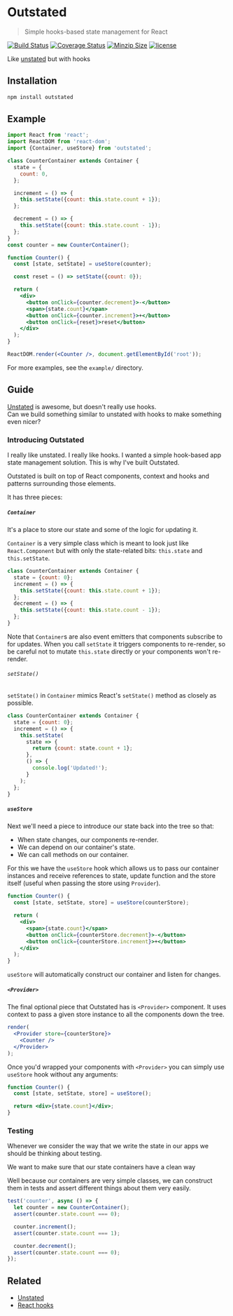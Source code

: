# Outstated

> Simple hooks-based state management for React

[![Build Status](https://travis-ci.com/yamalight/outstated.svg?branch=master)](https://travis-ci.com/yamalight/outstated)
[![Coverage Status](https://coveralls.io/repos/github/yamalight/outstated/badge.svg?branch=master)](https://coveralls.io/github/yamalight/outstated?branch=master)
[![Minzip Size](https://img.shields.io/bundlephobia/minzip/outstated.svg?style=flat)](https://www.npmjs.com/package/outstated)
[![license](https://img.shields.io/github/license/mashape/apistatus.svg)](https://opensource.org/licenses/MIT)

Like [unstated](https://github.com/jamiebuilds/unstated) but with hooks

## Installation

```sh
npm install outstated
```

## Example

```jsx
import React from 'react';
import ReactDOM from 'react-dom';
import {Container, useStore} from 'outstated';

class CounterContainer extends Container {
  state = {
    count: 0,
  };

  increment = () => {
    this.setState({count: this.state.count + 1});
  };

  decrement = () => {
    this.setState({count: this.state.count - 1});
  };
}
const counter = new CounterContainer();

function Counter() {
  const [state, setState] = useStore(counter);

  const reset = () => setState({count: 0});

  return (
    <div>
      <button onClick={counter.decrement}>-</button>
      <span>{state.count}</span>
      <button onClick={counter.increment}>+</button>
      <button onClick={reset}>reset</button>
    </div>
  );
}

ReactDOM.render(<Counter />, document.getElementById('root'));
```

For more examples, see the `example/` directory.

## Guide

[Unstated](https://github.com/jamiebuilds/unstated) is awesome, but doesn't really use hooks.  
Can we build something similar to unstated with hooks to make something even nicer?

### Introducing Outstated

I really like unstated. I really like hooks.
I wanted a simple hook-based app state management solution.
This is why I've built Outstated.

Outstated is built on top of React components, context and hooks
and patterns surrounding those elements.

It has three pieces:

##### `Container`

It's a place to store our state and some of the logic for updating it.

`Container` is a very simple class which is meant to look just like
`React.Component` but with only the state-related bits: `this.state` and
`this.setState`.

```js
class CounterContainer extends Container {
  state = {count: 0};
  increment = () => {
    this.setState({count: this.state.count + 1});
  };
  decrement = () => {
    this.setState({count: this.state.count - 1});
  };
}
```

Note that `Container`s are also event emitters that components subscribe to for updates.
When you call `setState` it triggers components to re-render,
so be careful not to mutate `this.state` directly or your components won't re-render.

###### `setState()`

`setState()` in `Container` mimics React's `setState()` method as closely as
possible.

```js
class CounterContainer extends Container {
  state = {count: 0};
  increment = () => {
    this.setState(
      state => {
        return {count: state.count + 1};
      },
      () => {
        console.log('Updated!');
      }
    );
  };
}
```

##### `useStore`

Next we'll need a piece to introduce our state back into the tree so that:

- When state changes, our components re-render.
- We can depend on our container's state.
- We can call methods on our container.

For this we have the `useStore` hook which allows us to pass our
container instances and receive references to state, update function and
the store itself (useful when passing the store using `Provider`).

```jsx
function Counter() {
  const [state, setState, store] = useStore(counterStore);

  return (
    <div>
      <span>{state.count}</span>
      <button onClick={counterStore.decrement}>-</button>
      <button onClick={counterStore.increment}>+</button>
    </div>
  );
}
```

`useStore` will automatically construct our container and listen for changes.

##### `<Provider>`

The final optional piece that Outstated has is `<Provider>` component.
It uses context to pass a given store instance to all the components down the tree.

```jsx
render(
  <Provider store={counterStore}>
    <Counter />
  </Provider>
);
```

Once you'd wrapped your components with `<Provider>` you can simply use `useStore` hook without any arguments:

```jsx
function Counter() {
  const [state, setState, store] = useStore();

  return <div>{state.count}</div>;
}
```

### Testing

Whenever we consider the way that we write the state in our apps we should be
thinking about testing.

We want to make sure that our state containers have a clean way

Well because our containers are very simple classes, we can construct them in
tests and assert different things about them very easily.

```js
test('counter', async () => {
  let counter = new CounterContainer();
  assert(counter.state.count === 0);

  counter.increment();
  assert(counter.state.count === 1);

  counter.decrement();
  assert(counter.state.count === 0);
});
```

## Related

- [Unstated](https://github.com/jamiebuilds/unstated)
- [React hooks](https://reactjs.org/docs/hooks-intro.html)
